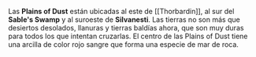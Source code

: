 Las **Plains of Dust** están ubicadas al este de [[Thorbardin]], al sur del **Sable's Swamp** y al suroeste de **Silvanesti**. Las tierras no son más que desiertos desolados, llanuras y tierras baldías ahora, que son muy duras para todos los que intentan cruzarlas. El centro de las Plains of Dust tiene una arcilla de color rojo sangre que forma una especie de mar de roca.
<!-- Debido a que **Beryllinthranox** y **Onysablet** cambiaron el paisaje, las tierras al este del **Torath River** se han convertido en sabanas, pastizales, árboles y arroyos están creciendo, el crecimiento está floreciendo. Antes de eso, las tierras eran comúnmente de hierbas duras, arbustos indomables y cactus resistentes al frío. Se sabe que las **Plains of Dust** tienen guerreros feroces, con muchas tribus de centauros en el norte y hombres de las llanuras en el este. -->